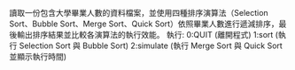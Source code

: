 讀取一份包含大學畢業人數的資料檔案，並使用四種排序演算法（Selection Sort、Bubble Sort、Merge Sort、Quick Sort）依照畢業人數進行遞減排序，最後輸出排序結果並比較各演算法的執行效能。
執行:
0:QUIT      (離開程式)
1:sort      (執行 Selection Sort 與 Bubble Sort)
2:simulate  (執行 Merge Sort 與 Quick Sort 並顯示執行時間)
